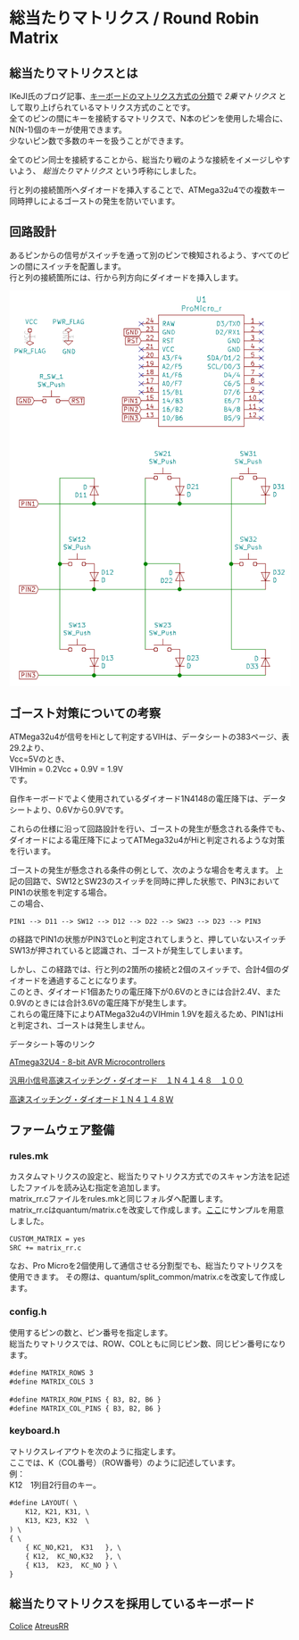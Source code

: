 # 総当たりマトリクス / Round Robin Matrix


## 総当たりマトリクスとは

IKeJI氏のブログ記事、[キーボードのマトリクス方式の分類](https://blog.ikejima.org/make/keyboard/2019/12/14/keyboard-circuit.html)で *2乗マトリクス* として取り上げられているマトリクス方式のことです。  
全てのピンの間にキーを接続するマトリクスで、N本のピンを使用した場合に、N(N-1)個のキーが使用できます。  
少ないピン数で多数のキーを扱うことができます。

全てのピン同士を接続することから、総当たり戦のような接続をイメージしやすいよう、 *総当たりマトリクス* という呼称にしました。

行と列の接続箇所へダイオードを挿入することで、ATMega32u4での複数キー同時押しによるゴーストの発生を防いでいます。



## 回路設計

あるピンからの信号がスイッチを通って別のピンで検知されるよう、すべてのピンの間にスイッチを配置します。  
行と列の接続箇所には、行から列方向にダイオードを挿入します。

![回路図](./assets/RoundRobinCircuitDiagram.png)

## ゴースト対策についての考察

ATMega32u4が信号をHiとして判定するVIHは、データシートの383ページ、表29.2より、  
Vcc=5Vのとき、  
VIHmin = 0.2Vcc + 0.9V = 1.9V  
です。

自作キーボードでよく使用されているダイオード1N4148の電圧降下は、データシートより、0.6Vから0.9Vです。

これらの仕様に沿って回路設計を行い、ゴーストの発生が懸念される条件でも、ダイオードによる電圧降下によってATMega32u4がHiと判定されるような対策を行います。

ゴーストの発生が懸念される条件の例として、次のような場合を考えます。
上記の回路で、SW12とSW23のスイッチを同時に押した状態で、PIN3においてPIN1の状態を判定する場合。  
この場合、

    PIN1 --> D11 --> SW12 --> D12 --> D22 --> SW23 --> D23 --> PIN3

の経路でPIN1の状態がPIN3でLoと判定されてしまうと、押していないスイッチSW13が押されていると認識され、ゴーストが発生してしまいます。

しかし、この経路では、行と列の2箇所の接続と2個のスイッチで、合計4個のダイオードを通過することになります。  
このとき、ダイオード1個あたりの電圧降下が0.6Vのときには合計2.4V、また0.9Vのときには合計3.6Vの電圧降下が発生します。  
これらの電圧降下によりATMega32u4のVIHmin 1.9Vを超えるため、PIN1はHiと判定され、ゴーストは発生しません。

データシート等のリンク

[ATmega32U4 - 8-bit AVR Microcontrollers](https://www.microchip.com/wwwproducts/en/ATmega32u4)

[汎用小信号高速スイッチング・ダイオード　１Ｎ４１４８　１００](http://akizukidenshi.com/catalog/g/gI-00941/)

[高速スイッチング・ダイオード１Ｎ４１４８Ｗ](http://akizukidenshi.com/catalog/g/gI-07084/)

## ファームウェア整備

### rules.mk
カスタムマトリクスの設定と、総当たりマトリクス方式でのスキャン方法を記述したファイルを読み込む指定を追加します。  
matrix_rr.cファイルをrules.mkと同じフォルダへ配置します。  
matrix_rr.cはquantum/matrix.cを改変して作成します。[ここ](./assets/matrix_rr.c)にサンプルを用意しました。

    CUSTOM_MATRIX = yes
    SRC += matrix_rr.c

なお、Pro Microを2個使用して通信させる分割型でも、総当たりマトリクスを使用できます。
その際は、quantum/split_common/matrix.cを改変して作成します。

### config.h
使用するピンの数と、ピン番号を指定します。  
総当たりマトリクスでは、ROW、COLともに同じピン数、同じピン番号になります。

    #define MATRIX_ROWS 3
    #define MATRIX_COLS 3

    #define MATRIX_ROW_PINS { B3, B2, B6 }
    #define MATRIX_COL_PINS { B3, B2, B6 }

### keyboard.h
マトリクスレイアウトを次のように指定します。  
ここでは、K（COL番号）（ROW番号）のように記述しています。  
例：  
K12　1列目2行目のキー。

    #define LAYOUT( \
        K12, K21, K31, \
        K13, K23, K32  \
    ) \
    { \
        { KC_NO,K21,  K31   }, \
        { K12,  KC_NO,K32   }, \
        { K13,  K23,  KC_NO } \
    }

## 総当たりマトリクスを採用しているキーボード

[Colice](https://github.com/jpskenn/Colice)
[AtreusRR](https://github.com/jpskenn/AtreusRR)
